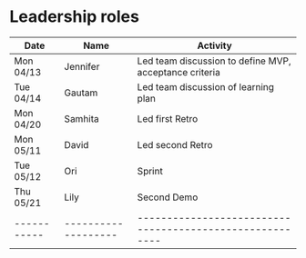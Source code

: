 # Leadership roles

| Date      | Name              | Activity                                               |
|-----------|-------------------|--------------------------------------------------------|
| Mon 04/13 | Jennifer          | Led team discussion to define MVP, acceptance criteria  
| Tue 04/14 | Gautam            | Led team discussion of learning plan                    
| Mon 04/20 | Samhita           | Led first Retro   
| Mon 05/11 | David             | Led second Retro
| Tue 05/12 | Ori               | Sprint                                                 
| Thu 05/21 | Lily              | Second Demo                                            
|-----------|-------------------|--------------------------------------------------------|
